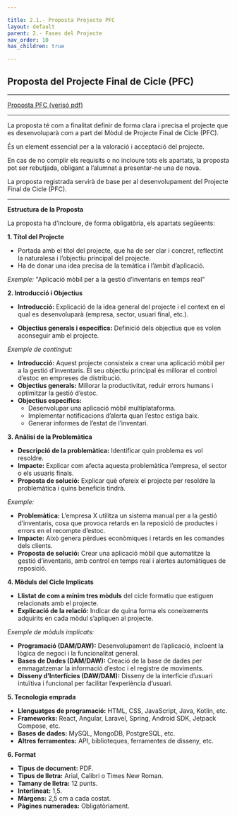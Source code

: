```yaml
---

title: 2.1.- Proposta Projecte PFC
layout: default
parent: 2.- Fases del Projecte
nav_order: 10
has_children: true

---
```


## **Proposta del Projecte Final de Cicle (PFC)**

---
[Proposta PFC (verisó pdf)](<Documents/Proposta PFC 24-25.pdf>)

---

La proposta té com a finalitat definir de forma clara i precisa el projecte que es desenvoluparà com a part del Mòdul de Projecte Final de Cicle (PFC).

És un element essencial per a la valoració i acceptació del projecte.

En cas de no complir els requisits o no incloure tots els apartats, la proposta pot ser rebutjada, obligant a l’alumnat a presentar-ne una de nova.

La proposta registrada servirà de base per al desenvolupament del Projecte Final de Cicle (PFC).

---

**Estructura de la Proposta**

La proposta ha d’incloure, de forma obligatòria, els apartats següeents:

**1. Títol del Projecte**

- Portada amb el títol del projecte, que ha de ser clar i concret, reflectint la naturalesa i l’objectiu principal del projecte.
- Ha de donar una idea precisa de la temàtica i l’àmbit d’aplicació.
  
*Exemple:* "Aplicació mòbil per a la gestió d’inventaris en temps real"

**2. Introducció i Objectius**

- **Introducció:** Explicació de la idea general del projecte i el context en el qual es desenvoluparà (empresa, sector, usuari final, etc.).
  
- **Objectius generals i específics:** Definició dels objectius que es volen aconseguir amb el projecte.
  
*Exemple de contingut:*

- **Introducció:** Aquest projecte consisteix a crear una aplicació mòbil per a la gestió d’inventaris. El seu objectiu principal és millorar el control d’estoc en empreses de distribució.
- **Objectius generals:** Millorar la productivitat, reduir errors humans i optimitzar la gestió d’estoc.
- **Objectius específics:**
  - Desenvolupar una aplicació mòbil multiplataforma.
  - Implementar notificacions d’alerta quan l’estoc estiga baix.
  - Generar informes de l’estat de l’inventari.

**3. Anàlisi de la Problemàtica**

- **Descripció de la problemàtica:** Identificar quin problema es vol resoldre.
- **Impacte:** Explicar com afecta aquesta problemàtica l’empresa, el sector o els usuaris finals.
- **Proposta de solució:** Explicar què ofereix el projecte per resoldre la problemàtica i quins beneficis tindrà.
  
*Exemple:*

- **Problemàtica:** L’empresa X utilitza un sistema manual per a la gestió d’inventaris, cosa que provoca retards en la reposició de productes i errors en el recompte d’estoc.
- **Impacte:** Això genera pèrdues econòmiques i retards en les comandes dels clients.
- **Proposta de solució:** Crear una aplicació mòbil que automatitze la gestió d’inventaris, amb control en temps real i alertes automàtiques de reposició.

**4. Mòduls del Cicle Implicats**

- **Llistat de com a mínim tres mòduls** del cicle formatiu que estiguen relacionats amb el projecte.
- **Explicació de la relació:** Indicar de quina forma els coneixements adquirits en cada mòdul s’apliquen al projecte.
  
*Exemple de mòduls implicats:*

- **Programació (DAM/DAW):** Desenvolupament de l’aplicació, incloent la lògica de negoci i la funcionalitat general.
- **Bases de Dades (DAM/DAW):** Creació de la base de dades per emmagatzemar la informació d’estoc i el registre de moviments.
- **Disseny d’Interfícies (DAW/DAM):** Disseny de la interfície d’usuari intuïtiva i funcional per facilitar l’experiència d’usuari.

**5. Tecnologia emprada**

- **Llenguatges de programació:** HTML, CSS, JavaScript, Java, Kotlin, etc.
- **Frameworks:** React, Angular, Laravel, Spring, Android SDK, Jetpack Compose, etc.
- **Bases de dades:** MySQL, MongoDB, PostgreSQL, etc.
- **Altres ferramentes:** API, biblioteques, ferramentes de disseny, etc.

**6. Format**

- **Tipus de document:** PDF.
- **Tipus de lletra:** Arial, Calibri o Times New Roman.
- **Tamany de lletra:** 12 punts.
- **Interlineat:** 1,5.
- **Màrgens:** 2,5 cm a cada costat.
- **Pàgines numerades:** Obligatòriament.




